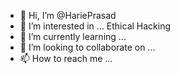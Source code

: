 - 👋 Hi, I’m @HariePrasad
- 👀 I’m interested in ... Ethical Hacking
- 🌱 I’m currently learning ... 
- 💞️ I’m looking to collaborate on ...
- 📫 How to reach me ...

<!---
HariePrasad/HariePrasad is a ✨ special ✨ repository because its `README.md` (this file) appears on your GitHub profile.
You can click the Preview link to take a look at your changes.
--->
